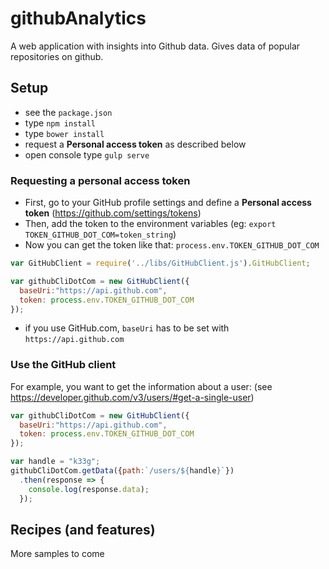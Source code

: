 # githubAnalytics
A web application with insights into Github data. Gives data of popular repositories on github.

## Setup

- see the `package.json`
- type `npm install`
- type `bower install`
- request a **Personal access token** as described below
- open console type `gulp serve`

### Requesting a personal access token 

- First, go to your GitHub profile settings and define a **Personal access token** (https://github.com/settings/tokens)
- Then, add the token to the environment variables (eg: `export TOKEN_GITHUB_DOT_COM=token_string`)
- Now you can get the token like that: `process.env.TOKEN_GITHUB_DOT_COM`

```javascript
var GitHubClient = require('../libs/GitHubClient.js').GitHubClient;

var githubCliDotCom = new GitHubClient({
  baseUri:"https://api.github.com",
  token: process.env.TOKEN_GITHUB_DOT_COM
});

```

- if you use GitHub.com, `baseUri` has to be set with `https://api.github.com`

### Use the GitHub client

For example, you want to get the information about a user:
(see https://developer.github.com/v3/users/#get-a-single-user)

```javascript
var githubCliDotCom = new GitHubClient({
  baseUri:"https://api.github.com",
  token: process.env.TOKEN_GITHUB_DOT_COM
});

var handle = "k33g";
githubCliDotCom.getData({path:`/users/${handle}`})
  .then(response => {
    console.log(response.data);
  });

```

## Recipes (and features)

More samples to come
